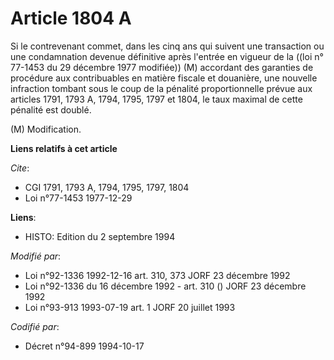 # Article 1804 A

Si le contrevenant commet, dans les cinq ans qui suivent une transaction ou une condamnation devenue définitive après
l'entrée en vigueur de la ((loi n° 77-1453 du 29 décembre 1977 modifiée)) (M) accordant des garanties de procédure aux
contribuables en matière fiscale et douanière, une nouvelle infraction tombant sous le coup de la pénalité proportionnelle
prévue aux articles 1791, 1793 A, 1794, 1795, 1797 et 1804, le taux maximal de cette pénalité est doublé.

(M) Modification.

**Liens relatifs à cet article**

_Cite_:

  - CGI 1791, 1793 A, 1794, 1795, 1797, 1804
  - Loi n°77-1453 1977-12-29

**Liens**:

  - HISTO: Edition du 2 septembre 1994

_Modifié par_:

  - Loi n°92-1336 1992-12-16 art. 310, 373 JORF 23 décembre 1992
  - Loi n°92-1336 du 16 décembre 1992 - art. 310 () JORF 23 décembre 1992
  - Loi n°93-913 1993-07-19 art. 1 JORF 20 juillet 1993

_Codifié par_:

  - Décret n°94-899 1994-10-17
